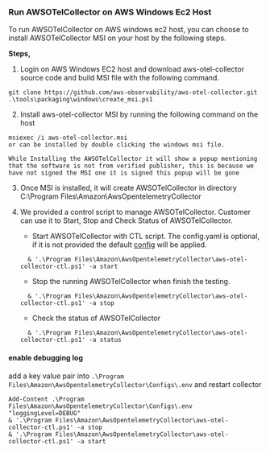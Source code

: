 ### Run AWSOTelCollector on AWS Windows Ec2 Host

To run AWSOTelCollector on AWS windows ec2 host, you can choose to install AWSOTelCollector MSI on your host by the following steps.

**Steps,**
1. Login on AWS Windows EC2 host and download aws-otel-collector source code and build MSI file with the following command.
```
git clone https://github.com/aws-observability/aws-otel-collector.git  
.\tools\packaging\windows\create_msi.ps1 
```
2. Install aws-otel-collector MSI by running the following command on the host
```
msiexec /i aws-otel-collector.msi
or can be installed by double clicking the windows msi file.
```
`While Installing the AWSOTelCollector it will show a popup mentioning that the software is not from verified publisher, this is because we have not signed the MSI one it is signed this popup will be gone`

3. Once MSI is installed, it will create AWSOTelCollector in directory C:\Program Files\Amazon\AwsOpentelemetryCollector

4. We provided a control script to manage AWSOTelCollector. Customer can use it to Start, Stop and Check Status of AWSOTelCollector.
    * Start AWSOTelCollector with CTL script. The config.yaml is optional, if it is not provided the default [config](../../config.yaml) will be applied.
    ```
      & '.\Program Files\Amazon\AwsOpentelemetryCollector\aws-otel-collector-ctl.ps1' -a start 
    ```
    * Stop the running AWSOTelCollector when finish the testing.
    ```
      & '.\Program Files\Amazon\AwsOpentelemetryCollector\aws-otel-collector-ctl.ps1' -a stop 

    ```
    * Check the status of AWSOTelCollector
    ```
      & '.\Program Files\Amazon\AwsOpentelemetryCollector\aws-otel-collector-ctl.ps1' -a status 
    ```


#### enable debugging log

add a key value pair into `.\Program Files\Amazon\AwsOpentelemetryCollector\Configs\.env` and restart collector

```
Add-Content .\Program Files\Amazon\AwsOpentelemetryCollector\Configs\.env "loggingLevel=DEBUG"
& '.\Program Files\Amazon\AwsOpentelemetryCollector\aws-otel-collector-ctl.ps1' -a stop 
& '.\Program Files\Amazon\AwsOpentelemetryCollector\aws-otel-collector-ctl.ps1' -a start
```

